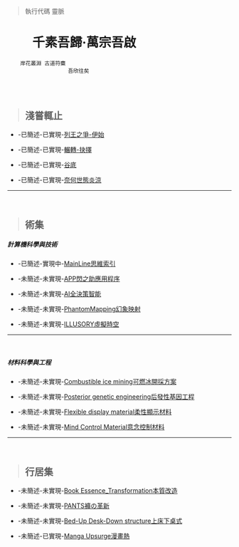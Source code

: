 > 執行代碼 靈脈


# &emsp;&emsp;千素吾歸·萬宗吾啟
        岸花叢淵 古道符麋
                       吾欣往矣


<br />
<br />


> ## 淺嘗輒止
* -已簡述-已實現-[列王之爭-伊始](https://github.com/Lost-Monument/NeuralLine/blob/%E6%96%87%E9%9B%86%3CI%3E/%E5%88%97%E7%8E%8B%E4%B9%8B%E7%88%AD-%E4%BC%8A%E5%A7%8B.md)

* -已簡述-已實現-[輾轉-抉擇](https://github.com/Lost-Monument/NeuralLine/blob/%E6%96%87%E9%9B%86%3CI%3E/%E8%BC%BE%E8%BD%89%20%E6%8A%89%E6%93%87.md)

* -已簡述-已實現-[谷底](https://github.com/Lost-Monument/NeuralLine/blob/%E6%96%87%E9%9B%86%3CI%3E/%E8%B0%B7%E5%BA%95.md)

* -已簡述-已實現-[奈何世態炎涼](https://github.com/Lost-Monument/NeuralLine/blob/%E6%96%87%E9%9B%86%3CI%3E/%E5%A5%88%E4%BD%95%E4%B8%96%E6%85%8B%E7%82%8E%E6%B6%BC.md)

* * *
<br />

> ## 術集

##### 計算機科學與技術
* -已簡述-實現中-[MainLine思維索引](https://github.com/Lost-Monument/NeuralLine/tree/%E8%A1%93%E9%9B%86-COMPUTER/%E6%80%9D%E7%B6%AD%E7%B4%A2%E5%BC%95)

* -未簡述-未實現-[APP閃之助應用程序](https://github.com/Lost-Monument/NeuralLine/tree/%E8%A1%93%E9%9B%86-COMPUTER/%E9%96%83%E4%B9%8B%E5%8A%A9%E6%87%89%E7%94%A8%E7%A8%8B%E5%BA%8F)
* -未簡述-未實現-[AI全決策智能](https://github.com/Lost-Monument/NeuralLine/tree/%E8%A1%93%E9%9B%86-COMPUTER/%E5%85%A8%E6%B1%BA%E7%AD%96%E6%99%BA%E8%83%BD)

* -未簡述-未實現-[PhantomMapping幻象映射](https://github.com/Lost-Monument/NeuralLine/tree/%E8%A1%93%E9%9B%86-COMPUTER/%E5%B9%BB%E8%B1%A1%E6%98%A0%E5%B0%84)
* -未簡述-未實現-[ILLUSORY虛擬時空](https://github.com/Lost-Monument/NeuralLine/tree/%E8%A1%93%E9%9B%86-COMPUTER/%E8%99%9B%E6%93%AC%E6%99%82%E7%A9%BA)

* * *
<br />

##### 材料科學與工程
* -未簡述-未實現-[Combustible ice mining可燃冰開採方案](https://github.com/Lost-Monument/NeuralLine/tree/%E8%A1%93%E9%9B%86-MATERIAL/%E5%8F%AF%E7%87%83%E5%86%B0%E9%96%8B%E6%8E%A1%E6%96%B9%E6%A1%88)

* -未簡述-未實現-[Posterior genetic engineering后發性基因工程](https://github.com/Lost-Monument/NeuralLine/tree/%E8%A1%93%E9%9B%86-MATERIAL/%E5%90%8E%E7%99%BC%E6%80%A7%E5%9F%BA%E5%9B%A0%E5%B7%A5%E7%A8%8B)

* -未簡述-未實現-[Flexible display material柔性顯示材料](https://github.com/Lost-Monument/NeuralLine/tree/%E8%A1%93%E9%9B%86-MATERIAL/%E6%9F%94%E6%80%A7%E9%A1%AF%E7%A4%BA%E6%9D%90%E6%96%99)

* -未簡述-未實現-[Mind Control Material意念控制材料](https://github.com/Lost-Monument/NeuralLine/tree/%E8%A1%93%E9%9B%86-MATERIAL/%E6%84%8F%E5%BF%B5%E6%8E%A7%E5%88%B6%E6%9D%90%E6%96%99)


* * *
<br />


> ## 行居集

* -未簡述-未實現-[Book Essence_Transformation本質改造](https://github.com/Lost-Monument/NeuralLine/tree/%E8%A1%8C%E5%B1%85%E9%9B%86/%E6%9C%AC%E8%B3%AA%E6%94%B9%E9%80%A0)

* -未簡述-未實現-[PANTS褲の革新](https://github.com/Lost-Monument/NeuralLine/tree/%E8%A1%8C%E5%B1%85%E9%9B%86/%E8%A4%B2%E3%81%AE%E9%9D%A9%E6%96%B0)

* -未簡述-未實現-[Bed-Up Desk-Down structure上床下桌式](https://github.com/Lost-Monument/NeuralLine/tree/%E8%A1%8C%E5%B1%85%E9%9B%86/%E4%B8%8A%E5%BA%8A%E4%B8%8B%E6%A1%8C%E5%BC%8F)

* -未簡述-已實現-[Manga Upsurge漫畫熱](https://github.com/Lost-Monument/NeuralLine/tree/%E8%A1%8C%E5%B1%85%E9%9B%86/%E6%BC%AB%E7%95%AB%E7%86%B1)

